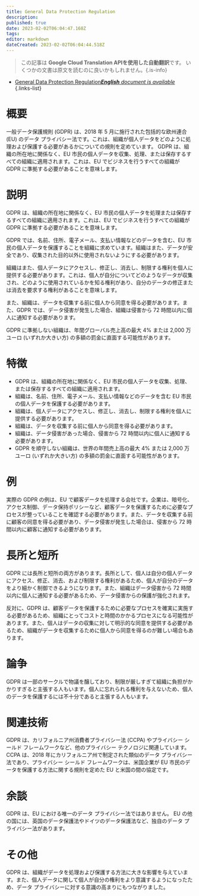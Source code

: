 ```yaml
---
title: General Data Protection Regulation
description: 
published: true
date: 2023-02-02T06:04:47.168Z
tags: 
editor: markdown
dateCreated: 2023-02-02T06:04:44.518Z
---
```


> この記事は **Google Cloud Translation APIを使用した自動翻訳**です。
いくつかの文書は原文を読むのに良いかもしれません。{.is-info}



- [General Data Protection Regulation***English** document is available*](/en/Knowledge-base/Dictionary/general-data-protection-regulation)
{.links-list}


# 概要
一般データ保護規則 (GDPR) は、2018 年 5 月に施行された包括的な欧州連合 (EU) のデータ プライバシー法です。これは、組織が個人データをどのように処理および保護する必要があるかについての規則を定めています。 GDPR は、組織の所在地に関係なく、EU 市民の個人データを収集、処理、または保存するすべての組織に適用されます。これは、EU でビジネスを行うすべての組織が GDPR に準拠する必要があることを意味します。

# 説明
GDPR は、組織の所在地に関係なく、EU 市民の個人データを処理または保存するすべての組織に適用されます。これは、EU でビジネスを行うすべての組織が GDPR に準拠する必要があることを意味します。

GDPR では、名前、住所、電子メール、支払い情報などのデータを含む、EU 市民の個人データを保護することを組織に求めています。組織はまた、データが安全であり、収集された目的以外に使用されないようにする必要があります。

組織はまた、個人データにアクセスし、修正し、消去し、制限する権利を個人に提供する必要があります。これは、個人が自分についてどのようなデータが収集され、どのように使用されているかを知る権利があり、自分のデータの修正または消去を要求する権利があることを意味します。

また、組織は、データを収集する前に個人から同意を得る必要があります。また、GDPR では、データ侵害が発生した場合、組織は侵害から 72 時間以内に個人に通知する必要があります。

GDPR に準拠しない組織は、年間グローバル売上高の最大 4% または 2,000 万ユーロ (いずれか大きい方) の多額の罰金に直面する可能性があります。

# 特徴
* GDPR は、組織の所在地に関係なく、EU 市民の個人データを収集、処理、または保存するすべての組織に適用されます。
* 組織は、名前、住所、電子メール、支払い情報などのデータを含む EU 市民の個人データを保護する必要があります。
* 組織は、個人データにアクセスし、修正し、消去し、制限する権利を個人に提供する必要があります。
* 組織は、データを収集する前に個人から同意を得る必要があります。
* 組織は、データ侵害があった場合、侵害から 72 時間以内に個人に通知する必要があります。
* GDPR を順守しない組織は、世界の年間売上高の最大 4% または 2,000 万ユーロ (いずれか大きい方) の多額の罰金に直面する可能性があります。

# 例
実際の GDPR の例は、EU で顧客データを処理する会社です。企業は、暗号化、アクセス制御、データ保持ポリシーなど、顧客データを保護するために必要なプロセスが整っていることを確認する必要があります。また、データを収集する前に顧客の同意を得る必要があり、データ侵害が発生した場合は、侵害から 72 時間以内に顧客に通知する必要があります。

# 長所と短所
GDPR には長所と短所の両方があります。長所として、個人は自分の個人データにアクセス、修正、消去、および制限する権利があるため、個人が自分のデータをより細かく制御できるようになります。また、組織はデータ侵害から 72 時間以内に個人に通知する必要があるため、データ侵害からの保護が強化されます。

反対に、GDPR は、顧客データを保護するために必要なプロセスを確実に実施する必要があるため、組織にとってコストと時間のかかるプロセスになる可能性があります。また、個人はデータの収集に対して明示的な同意を提供する必要があるため、組織がデータを収集するために個人から同意を得るのが難しい場合もあります。

# 論争
GDPR は一部のサークルで物議を醸しており、制限が厳しすぎて組織に負担がかかりすぎると主張する人もいます。個人に忘れられる権利を与えないため、個人のデータを保護するには不十分であると主張する人もいます。

# 関連技術
GDPR は、カリフォルニア州消費者プライバシー法 (CCPA) やプライバシー シールド フレームワークなど、他のプライバシー テクノロジに関連しています。 CCPA は、2018 年にカリフォルニア州で制定された類似のデータ プライバシー法であり、プライバシー シールド フレームワークは、米国企業が EU 市民のデータを保護する方法に関する規則を定めた EU と米国の間の協定です。

# 余談
GDPR は、EU における唯一のデータ プライバシー法ではありません。 EU の他の国には、英国のデータ保護法やドイツのデータ保護法など、独自のデータ プライバシー法があります。

# その他
GDPR は、組織がデータを処理および保護する方法に大きな影響を与えています。また、個人データに関して個人が自分の権利をより意識するようになったため、データ プライバシーに対する意識の高まりにもつながりました。